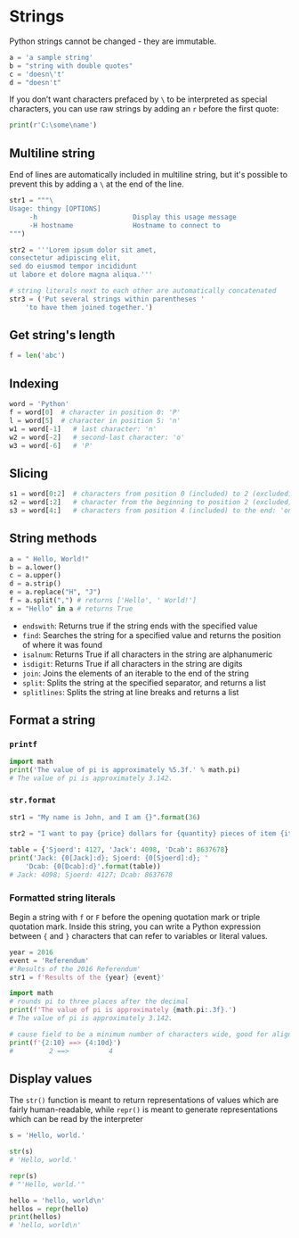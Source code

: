 # Strings

Python strings cannot be changed - they are immutable.

```python
a = 'a sample string'
b = "string with double quotes"
c = 'doesn\'t'
d = "doesn't"
```

If you don’t want characters prefaced by `\` to be interpreted as special characters, you can use raw strings by adding an `r` before the first quote:

```python
print(r'C:\some\name')
```


## Multiline string

End of lines are automatically included in multiline string, but it's possible to prevent this by adding a `\` at the end of the line.

```python
str1 = """\
Usage: thingy [OPTIONS]
     -h                        Display this usage message
     -H hostname               Hostname to connect to
""")

str2 = '''Lorem ipsum dolor sit amet,
consectetur adipiscing elit,
sed do eiusmod tempor incididunt
ut labore et dolore magna aliqua.'''

# string literals next to each other are automatically concatenated
str3 = ('Put several strings within parentheses '
    'to have them joined together.')
```


## Get string's length
```python
f = len('abc')
```


## Indexing

```python
word = 'Python'
f = word[0]  # character in position 0: 'P'
l = word[5]  # character in position 5: 'n'
w1 = word[-1]   # last character: 'n'
w2 = word[-2]   # second-last character: 'o'
w3 = word[-6]   # 'P'
```

## Slicing

```python
s1 = word[0:2]  # characters from position 0 (included) to 2 (excluded): 'Py'
s2 = word[:2]   # character from the beginning to position 2 (excluded): 'Py'
s3 = word[4:]   # characters from position 4 (included) to the end: 'on'
```

## String methods

```python
a = " Hello, World!"
b = a.lower()
c = a.upper()
d = a.strip()
e = a.replace("H", "J")
f = a.split(",") # returns ['Hello', ' World!']
x = "Hello" in a # returns True
```

- `endswith`: Returns true if the string ends with the specified value
- `find`: Searches the string for a specified value and returns the position of where it was found
- `isalnum`: Returns True if all characters in the string are alphanumeric
- `isdigit`: Returns True if all characters in the string are digits
- `join`: Joins the elements of an iterable to the end of the string
- `split`: Splits the string at the specified separator, and returns a list
- `splitlines`: Splits the string at line breaks and returns a list

## Format a string

### `printf`

```python
import math
print('The value of pi is approximately %5.3f.' % math.pi)
# The value of pi is approximately 3.142.
```

### `str.format`

```python
str1 = "My name is John, and I am {}".format(36)

str2 = "I want to pay {price} dollars for {quantity} pieces of item {item}.".format(price = 5, quantity = 2, itemno = 'abcd')

table = {'Sjoerd': 4127, 'Jack': 4098, 'Dcab': 8637678}
print('Jack: {0[Jack]:d}; Sjoerd: {0[Sjoerd]:d}; '
    'Dcab: {0[Dcab]:d}'.format(table))
# Jack: 4098; Sjoerd: 4127; Dcab: 8637678
```


### Formatted string literals

Begin a string with `f` or `F` before the opening quotation mark or triple quotation mark. Inside this string, you can write a Python expression between `{` and `}` characters that can refer to variables or literal values.

```python
year = 2016
event = 'Referendum'
#'Results of the 2016 Referendum'
str1 = f'Results of the {year} {event}'

import math
# rounds pi to three places after the decimal
print(f'The value of pi is approximately {math.pi:.3f}.')
# The value of pi is approximately 3.142.

# cause field to be a minimum number of characters wide, good for aligning
print(f'{2:10} ==> {4:10d}')
#         2 ==>          4
```


## Display values

The `str()` function is meant to return representations of values which are fairly human-readable, while `repr()` is meant to generate representations which can be read by the interpreter

```python
s = 'Hello, world.'

str(s)
# 'Hello, world.'

repr(s)
# "'Hello, world.'"

hello = 'hello, world\n'
hellos = repr(hello)
print(hellos)
# 'hello, world\n'
```
